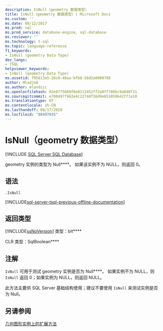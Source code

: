 ```yaml
---
description: IsNull（geometry 数据类型）
title: IsNull（geometry 数据类型）| Microsoft Docs
ms.custom: ''
ms.date: 09/12/2017
ms.prod: sql
ms.prod_service: database-engine, sql-database
ms.reviewer: ''
ms.technology: t-sql
ms.topic: language-reference
f1_keywords:
- IsNull (geometry Data Type)
dev_langs:
- TSQL
helpviewer_keywords:
- IsNull (geometry Data Type)
ms.assetid: f95813a5-26c0-48aa-bfb8-56d2a0980788
author: MladjoA
ms.author: mlandzic
ms.openlocfilehash: 02e8775089f6e8112452ff2a0ff780bc9a848f31
ms.sourcegitcommit: e700497f962e4c2274df16d9e651059b42ff1a10
ms.translationtype: HT
ms.contentlocale: zh-CN
ms.lasthandoff: 08/17/2020
ms.locfileid: "88497035"
---
```

# <a name="isnull-geometry-data-type"></a>IsNull（geometry 数据类型）
[!INCLUDE [SQL Server SQL Database](../../includes/applies-to-version/sql-asdb.md)]

geometry 实例的类型为 Null****。 如果该实例不为 NULL，则返回 0。
  
## <a name="syntax"></a>语法  
  
```  
.IsNull  
```  
  
[!INCLUDE[sql-server-tsql-previous-offline-documentation](../../includes/sql-server-tsql-previous-offline-documentation.md)]

## <a name="return-types"></a>返回类型
 [!INCLUDE[ssNoVersion](../../includes/ssnoversion-md.md)] 类型：bit****  
  
 CLR 类型：SqlBoolean****  
  
## <a name="remarks"></a>注解  
 `IsNull` 可用于测试 geometry 实例是否为 Null****。 如果实例不为 NULL，则 `IsNull` 返回 0；如果实例为 NULL，则返回 NULL。  
  
 此方法主要供 SQL Server 基础结构使用；建议不要使用 `IsNull` 来测试实例是否为 Null。  
  

## <a name="see-also"></a>另请参阅  
 [几何图形实例上的扩展方法](../../t-sql/spatial-geometry/extended-methods-on-geometry-instances.md)  
  
  

